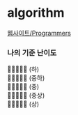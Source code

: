 # algorithm
[웹사이트/Programmers](https://programmers.co.kr/learn/challenges)

### 나의 기준 난이도
🤍🖤🖤🖤🖤 (하)  
🤍🤍🖤🖤🖤 (중하)  
🤍🤍🤍🖤🖤 (중)  
🤍🤍🤍🤍🖤 (중상)  
🤍🤍🤍🤍🤍 (상)
